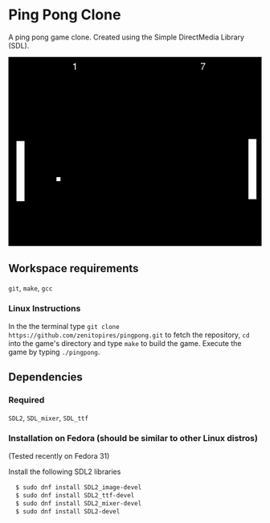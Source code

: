 # Ping Pong Clone
A ping pong game clone. Created using the Simple DirectMedia Library (SDL).

![Preview of Ping Pong Clone](https://github.com/zenitopires/PingPong/blob/master/img/ping_pong.png)

## Workspace requirements
`git`, `make`, `gcc`

### Linux Instructions
In the the terminal type `git clone https://github.com/zenitopires/pingpong.git` to fetch the repository, `cd` into the game's directory and type `make` to build the game. Execute the game by typing `./pingpong`. 

## Dependencies
### Required
`SDL2`, `SDL_mixer`, `SDL_ttf`

### Installation on Fedora (should be similar to other Linux distros)
  (Tested recently on Fedora 31)
  
  Install the following SDL2 libraries

      $ sudo dnf install SDL2_image-devel
      $ sudo dnf install SDL2_ttf-devel
      $ sudo dnf install SDL2_mixer-devel
      $ sudo dnf install SDL2-devel
